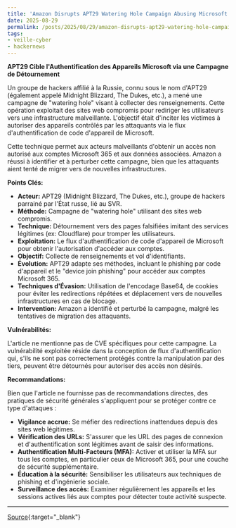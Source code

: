 ```yaml
---
title: 'Amazon Disrupts APT29 Watering Hole Campaign Abusing Microsoft Device Code Authentication'
date: 2025-08-29
permalink: /posts/2025/08/29/amazon-disrupts-apt29-watering-hole-campaign-abusing-microsoft-device-code-authentication/
tags:
- veille-cyber
- hackernews
---
```

**APT29 Cible l'Authentification des Appareils Microsoft via une Campagne de Détournement**

Un groupe de hackers affilié à la Russie, connu sous le nom d'APT29 (également appelé Midnight Blizzard, The Dukes, etc.), a mené une campagne de "watering hole" visant à collecter des renseignements. Cette opération exploitait des sites web compromis pour rediriger les utilisateurs vers une infrastructure malveillante. L'objectif était d'inciter les victimes à autoriser des appareils contrôlés par les attaquants via le flux d'authentification de code d'appareil de Microsoft.

Cette technique permet aux acteurs malveillants d'obtenir un accès non autorisé aux comptes Microsoft 365 et aux données associées. Amazon a réussi à identifier et à perturber cette campagne, bien que les attaquants aient tenté de migrer vers de nouvelles infrastructures.

**Points Clés:**

*   **Acteur:** APT29 (Midnight Blizzard, The Dukes, etc.), groupe de hackers parrainé par l'État russe, lié au SVR.
*   **Méthode:** Campagne de "watering hole" utilisant des sites web compromis.
*   **Technique:** Détournement vers des pages falsifiées imitant des services légitimes (ex: Cloudflare) pour tromper les utilisateurs.
*   **Exploitation:** Le flux d'authentification de code d'appareil de Microsoft pour obtenir l'autorisation d'accéder aux comptes.
*   **Objectif:** Collecte de renseignements et vol d'identifiants.
*   **Évolution:** APT29 adapte ses méthodes, incluant le phishing par code d'appareil et le "device join phishing" pour accéder aux comptes Microsoft 365.
*   **Techniques d'Évasion:** Utilisation de l'encodage Base64, de cookies pour éviter les redirections répétées et déplacement vers de nouvelles infrastructures en cas de blocage.
*   **Intervention:** Amazon a identifié et perturbé la campagne, malgré les tentatives de migration des attaquants.

**Vulnérabilités:**

L'article ne mentionne pas de CVE spécifiques pour cette campagne. La vulnérabilité exploitée réside dans la conception de flux d'authentification qui, s'ils ne sont pas correctement protégés contre la manipulation par des tiers, peuvent être détournés pour autoriser des accès non désirés.

**Recommandations:**

Bien que l'article ne fournisse pas de recommandations directes, des pratiques de sécurité générales s'appliquent pour se protéger contre ce type d'attaques :

*   **Vigilance accrue:** Se méfier des redirections inattendues depuis des sites web légitimes.
*   **Vérification des URLs:** S'assurer que les URL des pages de connexion et d'authentification sont légitimes avant de saisir des informations.
*   **Authentification Multi-Facteurs (MFA):** Activer et utiliser la MFA sur tous les comptes, en particulier ceux de Microsoft 365, pour une couche de sécurité supplémentaire.
*   **Éducation à la sécurité:** Sensibiliser les utilisateurs aux techniques de phishing et d'ingénierie sociale.
*   **Surveillance des accès:** Examiner régulièrement les appareils et les sessions actives liés aux comptes pour détecter toute activité suspecte.

---
[Source](https://thehackernews.com/2025/08/amazon-disrupts-apt29-watering-hole.html){:target="_blank"}
